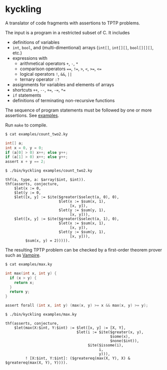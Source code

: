 # kyckling

A translator of code fragments with assertions to TPTP problems.

The input is a program in a restricted subset of C. It includes
- definitions of variables
- `int`, `bool`, and (multi-dimentional) arrays (`int[]`, `int[][]`, `bool[][][]`, etc.)
- expressions with
  - arithmetical operators `+`, `-`, `*`
  - comparison operators `==`, `!=`, `>`, `<`, `>=`, `<=`
  - logical operators `!`, `&&`, `||` 
  - ternary operator `:?`
- assignments for variables and elements of arrays
- shortcuts `++`, `--`, `+=`, `-=`, `*=`
- `if` statements
- definitions of terminating non-recursive functions

The sequence of program statements must be followed by one or more assertions. See [examples](https://github.com/aztek/kyckling/tree/master/examples).

Run `make` to compile.

```bash
$ cat examples/count_two2.ky
```
```c
int[] a;
int x = 0, y = 0;
if (a[0] > 0) x++; else y++;
if (a[1] > 0) x++; else y++;
assert x + y == 2;
```

```bash
$ ./bin/kyckling examples/count_two2.ky
```
```
thf(a, type, a: $array($int, $int)).
thf(asserts, conjecture,
    $let(x := 0,
    $let(y := 0,
    $let([x, y] := $ite($greater($select(a, 0), 0),
                        $let(x := $sum(x, 1),
                             [x, y]),
                        $let(y := $sum(y, 1),
                             [x, y])),
    $let([x, y] := $ite($greater($select(a, 1), 0),
                        $let(x := $sum(x, 1),
                             [x, y]),
                        $let(y := $sum(y, 1),
                             [x, y])),
         $sum(x, y) = 2))))).
```

The resulting TPTP problem can be checked by a first-order theorem prover such as [Vampire](http://vprover.org/).

```bash
$ cat examples/max.ky
```
```c
int max(int x, int y) {
  if (x > y) {
    return x;
  }
  return y;
}

assert forall (int x, int y) (max(x, y) >= x && max(x, y) >= y);
```

```bash
$ ./bin/kyckling examples/max.ky
```
```
thf(asserts, conjecture,
    $let(max(X:$int, Y:$int) := $let([x, y] := [X, Y],
                                $let(i := $ite($greater(x, y),
                                               $some(x),
                                               $none($int)),
                                     $ite($issome(i),
                                          i,
                                          y))),
         ! [X:$int, Y:$int]: ($greatereq(max(X, Y), X) & $greatereq(max(X, Y), Y)))).
```
